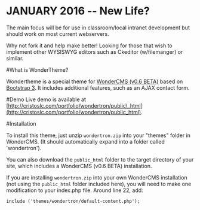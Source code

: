 # JANUARY 2016 -- New Life?
The main focus will be for use in classroom/local intranet development but should work on most current webservers.

Why not fork it and help make better! Looking for those that wish to implement other WYSISWYG editors such as Ckeditor (w/filemanger) or similar.

#What is WonderTheme?

Wondertheme is a special theme for [WonderCMS (v0.6 BETA)](http://www.wondercms.com) based on [Bootstrap 3](http://getbootstrap.com). It includes additional features, such as an AJAX contact form.

#Demo
Live demo is available at [http://cristoslc.com/portfolio/wondertron/public\_html](http://cristoslc.com/portfolio/wondertron/public_html).

#Installation

To install this theme, just unzip `wondertron.zip` into your "themes" folder in WonderCMS. (It should automatically expand into a folder called 'wondertron').

You can also download the `public_html` folder to the target directory of your site, which includes a WonderCMS (v0.6 BETA) installation.

If you are installing `wondertron.zip` into your own WonderCMS installation (not using the `public_html` folder included here), you will need to make one modification to your index.php file. Around line 22, add:

    include ('themes/wondertron/default-content.php');


